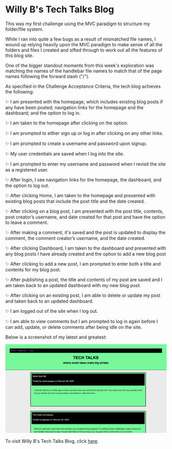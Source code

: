 # Willy B's Tech Talks Blog

This was my first challenge using the MVC paradigm to structure my folder/file system.

While I ran into quite a few bugs as a result of mismatched file names, I wound up relying heavily upon the MVC paradigm to make sense of all the folders and files I created and sifted through to work out all the features of this blog site.

One of the bigger standout moments from this week's exploration was matching the names of the handlebar file names to match that of the page names following the forward slash ("/").

As specified in the Challenge Acceptance Criteria, the tech blog achieves the following:

✨ I am presented with the homepage, which includes existing blog posts if any have been posted; navigation links for the homepage and the dashboard; and the option to log in.

✨ I am taken to the homepage after clicking on the option.

✨ I am prompted to either sign up or log in after clicking on any other links.

✨ I am prompted to create a username and password upon signup.

✨ My user credentials are saved when I log into the site.

✨ I am prompted to enter my username and password when I revisit the site as a registered user.

✨ After login, I see navigation links for the homepage, the dashboard, and the option to log out.

✨ After clicking Home, I am taken to the homepage and presented with existing blog posts that include the post title and the date created.

✨ After clicking on a blog post, I am presented with the post title, contents, post creator’s username, and date created for that post and have the option to leave a comment.

✨ After making a comment, it's saved and the post is updated to display the comment, the comment creator’s username, and the date created.

✨ After clicking Dashboard, I am taken to the dashboard and presented with any blog posts I have already created and the option to add a new blog post

✨ After clicking to add a new post, I am prompted to enter both a title and contents for my blog post.

✨ After publishing a post, the title and contents of my post are saved and I am taken back to an updated dashboard with my new blog post.

✨ After clicking on an existing post, I am able to delete or update my post and taken back to an updated dashboard.

✨ I am logged out of the site when I log out.

✨ I am able to view comments but I am prompted to log in again before I can add, update, or delete comments after being idle on the site.

Below is a screenshot of my latest and greatest:

![](./ProjectScreenshot.png)

To visit Willy B's Tech Talks Blog, click [here]().
